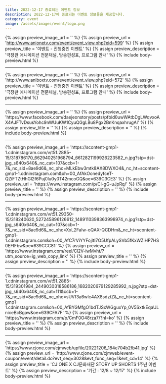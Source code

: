 ```yaml
---
title: 2022-12-17 종료되는 이벤트 정보
description: 2022-12-17에 종료되는 이벤트 정보들을 제공합니다.
category: event
image: /assets/images/event/logo.png
---
```

{% assign preview_image_url = '' %}
{% assign preview_url = 'http://www.anionetv.com/event/event_view.php?eid=599' %}
{% assign preview_title = '이벤트 - 진행중인 이벤트' %}
{% assign preview_description = '극장판 애니메이션 전문채널, 방송편성표, 프로그램 안내' %}
{% include body-preview.html %}
<hr>{% assign preview_image_url = '' %}
{% assign preview_url = 'http://www.aniboxtv.com/event/event_view.php?eid=572' %}
{% assign preview_title = '이벤트 - 진행중인 이벤트' %}
{% assign preview_description = '극장판 애니메이션 전문채널, 방송편성표, 프로그램 안내' %}
{% include body-preview.html %}
<hr>{% assign preview_image_url = '' %}
{% assign preview_url = 'https://www.facebook.com/daejeonstory/posts/pfbid0uwWAtbDgLWqvxoAX4AJFTvDsusYohc9nWUuKW1CyuQGgLBu8Pgx2BnKnqaxhrugAl' %}
{% assign preview_title = '' %}
{% assign preview_description = '' %}
{% include body-preview.html %}
<hr>{% assign preview_image_url = 'https://scontent-gmp1-1.cdninstagram.com/v/t51.2885-15/318786170_662940251968794_6612821199926223582_n.jpg?stp=dst-jpg_s640x640&amp;_nc_cat=107&amp;ccb=1-7&amp;_nc_sid=8ae9d6&amp;_nc_ohc=MLkEbw3mtk8AX8DWXO4&amp;_nc_ht=scontent-gmp1-1.cdninstagram.com&amp;oh=00_AfAkOonedyfceT-QZiFTZtHhGl2f6Puj0lu0y0T42mcoGQ&amp;oe=639C3CE3' %}
{% assign preview_url = 'https://www.instagram.com/p/Cl-gG-uJpRq/' %}
{% assign preview_title = '' %}
{% assign preview_description = '' %}
{% include body-preview.html %}
<hr>{% assign preview_image_url = 'https://scontent-gmp1-1.cdninstagram.com/v/t51.29350-15/318240620_527245896126612_1489110398363998974_n.jpg?stp=dst-jpg_s640x640&amp;_nc_cat=107&amp;ccb=1-7&amp;_nc_sid=8ae9d6&amp;_nc_ohc=XxL2FaIw-oQAX-QCDHm&amp;_nc_ht=scontent-gmp1-1.cdninstagram.com&amp;oh=00_AfC7rViYYFojItI7O5UfpALySVb5fKxWZiHP7HS0EFIFbw&amp;oe=639CCC81' %}
{% assign preview_url = 'https://www.instagram.com/reel/Cl2V-iwMvht/?utm_source=ig_web_copy_link' %}
{% assign preview_title = '' %}
{% assign preview_description = '' %}
{% include body-preview.html %}
<hr>{% assign preview_image_url = 'https://scontent-gmp1-1.cdninstagram.com/v/t51.2885-15/319301984_2449030318586186_1682020679129285992_n.jpg?stp=dst-jpg_s640x640&amp;_nc_cat=111&amp;ccb=1-7&amp;_nc_sid=8ae9d6&amp;_nc_ohc=sUVf3a6wIc4AX8sdztZ&amp;_nc_ht=scontent-gmp1-1.cdninstagram.com&amp;oh=00_AfBYGMfgO1bdTJSxWGguxYp_0V5SxtkEqaULniceBcBgaw&amp;oe=639CFA7F' %}
{% assign preview_url = 'https://www.instagram.com/p/CmF0O48rza7/?hl=ko' %}
{% assign preview_title = '' %}
{% assign preview_description = '' %}
{% include body-preview.html %}
<hr>{% assign preview_image_url = 'https://www.cjone.com/cjmweb/upfile/20221206_184e704b2fb41.jpg' %}
{% assign preview_url = 'http://www.cjone.com/cjmweb/event-coupon/event/detail.do?evt_seq=3028&evt_func_seq=1&evt_cd=14' %}
{% assign preview_title = 'CJ ONE X CJ문화재단 STORY UP SHORTS 1주년 이벤트' %}
{% assign preview_description = '기간 : 12/8 ~ 12/17' %}
{% include body-preview.html %}